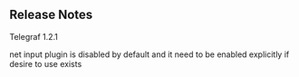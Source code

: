 ## Release Notes

Telegraf 1.2.1

net input plugin is disabled by default and it need to be enabled explicitly if desire to use exists
